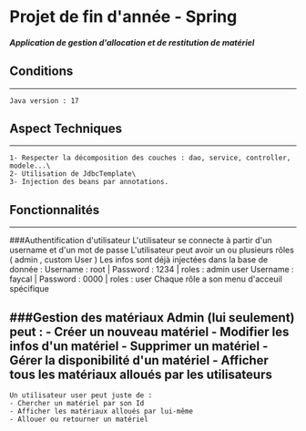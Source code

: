 
#  Projet de fin d'année - Spring


#####  Application de gestion d'allocation et de restitution de matériel

## Conditions

---
    Java version : 17


## Aspect Techniques

---
    1- Respecter la décomposition des couches : dao, service, controller, modele...\
    2- Utilisation de JdbcTemplate\
    3- Injection des beans par annotations.

## Fonctionnalités

---
###Authentification d'utilisateur
    L'utilisateur se connecte à partir d'un username et d'un mot de passe
    L'utilisateur peut avoir un ou plusieurs rôles ( admin , custom User )
    Les infos sont déjà injectées dans la base de donnée : 
    Username : root   |  Password : 1234  | roles : admin user
    Username : faycal   |  Password : 0000  | roles : user
    Chaque rôle a son menu d'acceuil spécifique

###Gestion des matériaux
    Admin (lui seulement) peut :
    - Créer un nouveau matériel
    - Modifier les infos d'un matériel
    - Supprimer un matériel
    - Gérer la disponibilité d'un matériel
    - Afficher tous les matériaux alloués par les utilisateurs
---
    Un utilisateur user peut juste de : 
    - Chercher un matériel par son Id
    - Afficher les matériaux alloués par lui-même
    - Allouer ou retourner un matériel


